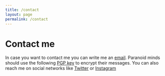 ```yaml
---
title: /contact
layout: page
permalink: /contact
---
```


# Contact me


In case you want to contact me you can write me an [email](mailto:barrakudarain@gmail.com).
Paranoid minds should use the following [PGP key](https://pgp.mit.edu/pks/lookup?op=get&search=0xDB1D1D08E6457C07) to encrypt their messages.
You can also reach me on social networks like [Twitter](https://twitter.com/BaRRaKudaRain) or [Instagram](https://www.instagram.com/barrakudarain_a.k.a_nm/)
